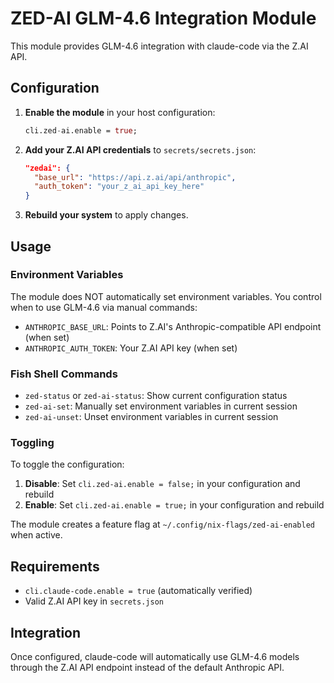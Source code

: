 # ZED-AI GLM-4.6 Integration Module

This module provides GLM-4.6 integration with claude-code via the Z.AI API.

## Configuration

1. **Enable the module** in your host configuration:
   ```nix
   cli.zed-ai.enable = true;
   ```

2. **Add your Z.AI API credentials** to `secrets/secrets.json`:
   ```json
   "zedai": {
     "base_url": "https://api.z.ai/api/anthropic",
     "auth_token": "your_z_ai_api_key_here"
   }
   ```

3. **Rebuild your system** to apply changes.

## Usage

### Environment Variables

The module does NOT automatically set environment variables. You control when to use GLM-4.6 via manual commands:
- `ANTHROPIC_BASE_URL`: Points to Z.AI's Anthropic-compatible API endpoint (when set)
- `ANTHROPIC_AUTH_TOKEN`: Your Z.AI API key (when set)

### Fish Shell Commands

- `zed-status` or `zed-ai-status`: Show current configuration status
- `zed-ai-set`: Manually set environment variables in current session
- `zed-ai-unset`: Unset environment variables in current session

### Toggling

To toggle the configuration:
1. **Disable**: Set `cli.zed-ai.enable = false;` in your configuration and rebuild
2. **Enable**: Set `cli.zed-ai.enable = true;` in your configuration and rebuild

The module creates a feature flag at `~/.config/nix-flags/zed-ai-enabled` when active.

## Requirements

- `cli.claude-code.enable = true` (automatically verified)
- Valid Z.AI API key in `secrets.json`

## Integration

Once configured, claude-code will automatically use GLM-4.6 models through the Z.AI API endpoint instead of the default Anthropic API.